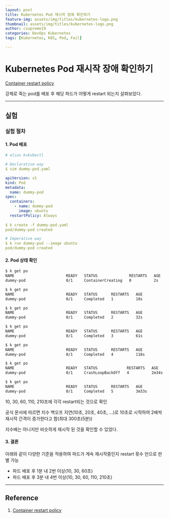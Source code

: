 ```yaml
---
layout: post
title: Kubernetes Pod 재시작 장애 확인하기
feature-img: assets/img/titles/kubernetes-logo.png
thumbnail: assets/img/titles/kubernetes-logo.png
author: csupreme19
categories: DevOps Kubernetes
tags: [Kubernetes, K8S, Pod, Fail]

---
```


# Kubernetes Pod 재시작 장애 확인하기

[Container restart policy](https://kubernetes.io/docs/concepts/workloads/pods/pod-lifecycle/#restart-policy)

강제로 죽는 pod를 배포 후 해당 파드가 어떻게 restart 되는지 살펴보았다.

---

## 실험

### 실험 절차



#### 1. Pod 배포

```yaml
# alias k=kubectl

# Declarative way
$ vim dummy-pod.yaml

apiVersion: v1
kind: Pod
metadata:
  name: dummy-pod
spec:
  containers:
    - name: dummy-pod
      image: ubuntu
  restartPolicy: Always
  
$ k create -f dummy-pod.yaml
pod/dummy-pod created

# Imperative way
$ k run dummy-pod --image ubuntu
pod/dummy-pod created
```



#### 2. Pod 상태 확인

```sh
$ k get po
NAME                       READY   STATUS              RESTARTS   AGE
dummy-pod                  0/1     ContainerCreating   0          2s

$ k get po
NAME                       READY   STATUS      RESTARTS   AGE
dummy-pod                  0/1     Completed   1          10s

$ k get po
NAME                       READY   STATUS      RESTARTS   AGE
dummy-pod                  0/1     Completed   2          32s

$ k get po
NAME                       READY   STATUS      RESTARTS   AGE
dummy-pod                  0/1     Completed   3          61s

$ k get po
NAME                       READY   STATUS      RESTARTS   AGE
dummy-pod                  0/1     Completed   4          118s

$ k get po
NAME                       READY   STATUS             RESTARTS   AGE
dummy-pod                  0/1     CrashLoopBackOff   4          2m34s

$ k get po
NAME                       READY   STATUS      RESTARTS   AGE
dummy-pod                  0/1     Completed   5          3m33s
```

10, 30, 60, 110, 210초에 각각 restart되는 것으로 확인

공식 문서에 따르면 지수 백오프 지연(10초, 20초, 40초, ...)로 10초로 시작하여 2배씩 재시작 간격이 증가한다고 함(최대 300초(5분))

지수배는 아니지만 비슷하게 재시작 된 것을 확인할 수 있었다.



#### 3. 결론

아래와 같이 다양한 기준을 적용하여 파드가 계속 재시작중인지 restart 횟수 만으로 판별 가능
- 파드 배포 후 1분 내 2번 이상(10, 30, 60초)
- 파드 배포 후 3분 내 4번 이상(10, 30, 60, 110, 210초)


---

## Reference

1. [Container restart policy](https://kubernetes.io/docs/concepts/workloads/pods/pod-lifecycle/#restart-policy)